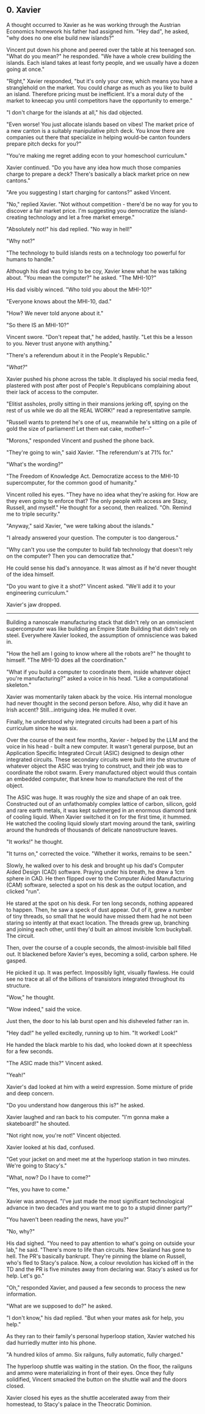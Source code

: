## 0. Xavier

A thought occurred to Xavier as he was working through the Austrian Economics homework his father had assigned him. "Hey dad", he asked, "why does no one else build new islands?"

Vincent put down his phone and peered over the table at his teenaged son. "What do you mean?" he responded. "We have a whole crew building the islands. Each island takes at least forty people, and we usually have a dozen going at once."

"Right," Xavier responded, "but it's only your crew, which means you have a stranglehold on the market. You could charge as much as you like to build an island. Therefore pricing must be inefficient. It's a moral duty of the market to kneecap you until competitors have the opportunity to emerge."

"I don't charge for the islands at all," his dad objected.

"Even worse! You just allocate islands based on vibes! The market price of a new canton is a suitably manipulative pitch deck. You know there are companies out there that specialize in helping would-be canton founders prepare pitch decks for you?"

"You're making me regret adding econ to your homeschool curriculum."

Xavier continued. "Do you have any idea how much those companies charge to prepare a deck? There's basically a black market price on new cantons."

"Are you suggesting I start charging for cantons?" asked Vincent.

"No," replied Xavier. "Not without competition - there'd be no way for you to discover a fair market price. I'm suggesting you democratize the island-creating technology and let a free market emerge."

"Absolutely not!" his dad replied. "No way in hell!"

"Why not?"

"The technology to build islands rests on a technology too powerful for humans to handle."

Although his dad was trying to be coy, Xavier knew what he was talking about. "You mean the computer?" he asked. "The MHI-10?"

His dad visibly winced. "Who told you about the MHI-10?"

"Everyone knows about the MHI-10, dad."

"How? We never told anyone about it."

"So there IS an MHI-10?"

Vincent swore. "Don't repeat that," he added, hastily. "Let this be a lesson to you. Never trust anyone with anything."

"There's a referendum about it in the People's Republic."

"_What?_"

Xavier pushed his phone across the table. It displayed his social media feed, plastered with post after post of People's Republicans complaining about their lack of access to the computer.

"Elitist assholes, prolly sitting in their mansions jerking off, spying on the rest of us while we do all the REAL WORK!" read a representative sample.

"Russell wants to pretend he's one of us, meanwhile he's sitting on a pile of gold the size of parliament! Let them eat cake, motherf--"

"Morons," responded Vincent and pushed the phone back.

"They're going to win," said Xavier. "The referendum's at 71% for."

"What's the wording?"

"The Freedom of Knowledge Act. Democratize access to the MHI-10 supercomputer, for the common good of humanity."

Vincent rolled his eyes. "They have no idea what they're asking for. How are they even going to enforce that? The only people with access are Stacy, Russell, and myself." He thought for a second, then realized. "Oh. Remind me to triple security."

"Anyway," said Xavier, "we were talking about the islands."

"I already answered your question. The computer is too dangerous."

"Why can't you use the computer to build fab technology that doesn't rely on the computer? Then you can democratize that."

He could sense his dad's annoyance. It was almost as if he'd never thought of the idea himself. 

"Do you want to give it a shot?" Vincent asked. "We'll add it to your engineering curriculum."

Xavier's jaw dropped.

---

Building a nanoscale manufacturing stack that didn't rely on an omniscient supercomputer was like building an Empire State Building that didn't rely on steel. Everywhere Xavier looked, the assumption of omniscience was baked in. 

"How the hell am I going to know where all the robots are?" he thought to himself. "The MHI-10 does all the coordination."

"What if you build a computer to coordinate them, inside whatever object you're manufacturing?" asked a voice in his head. "Like a computational skeleton."

Xavier was momentarily taken aback by the voice. His internal monologue had never thought in the second person before. Also, why did it have an Irish accent? Still...intriguing idea. He mulled it over.

Finally, he understood why integrated circuits had been a part of his curriculum since he was six.

Over the course of the next few months, Xavier - helped by the LLM and the voice in his head - built a new computer. It wasn't general purpose, but an Application Specific Integrated Circuit (ASIC) designed to design other integrated circuits. These secondary circuits were built into the structure of whatever object the ASIC was trying to construct, and their job was to coordinate the robot swarm. Every manufactured object would thus contain an embedded computer, that knew how to manufacture the rest of the object.

The ASIC was huge. It was roughly the size and shape of an oak tree. Constructed out of an unfathomably complex lattice of carbon, silicon, gold and rare earth metals, it was kept submerged in an enormous diamond tank of cooling liquid. When Xavier switched it on for the first time, it hummed. He watched the cooling liquid slowly start moving around the tank, swirling around the hundreds of thousands of delicate nanostructure leaves.

"It works!" he thought.

"It turns on," corrected the voice. "Whether it works, remains to be seen."

Slowly, he walked over to his desk and brought up his dad's Computer Aided Design (CAD) software. Praying under his breath, he drew a 1cm sphere in CAD. He then flipped over to the Computer Aided Manufacturing (CAM) software, selected a spot on his desk as the output location, and clicked "run".

He stared at the spot on his desk. For ten long seconds, nothing appeared to happen. Then, he saw a speck of dust appear. Out of it, grew a number of tiny threads, so small that he would have missed them had he not been staring so intently at that exact location. The threads grew up, branching and joining each other, until they'd built an almost invisible 1cm buckyball. The circuit.

Then, over the course of a couple seconds, the almost-invisible ball filled out. It blackened before Xavier's eyes, becoming a solid, carbon sphere. He gasped.

He picked it up. It was perfect. Impossibly light, visually flawless. He could see no trace at all of the billions of transistors integrated throughout its structure.

"Wow," he thought.

"Wow indeed," said the voice.

Just then, the door to his lab burst open and his disheveled father ran in.

"Hey dad!" he yelled excitedly, running up to him. "It worked! Look!"

He handed the black marble to his dad, who looked down at it speechless for a few seconds.

"The ASIC made this?" Vincent asked.

"Yeah!"

Xavier's dad looked at him with a weird expression. Some mixture of pride and deep concern.

"Do you understand how dangerous this is?" he asked.

Xavier laughed and ran back to his computer. "I'm gonna make a skateboard!" he shouted.

"Not right now, you're not!" Vincent objected.

Xavier looked at his dad, confused.

"Get your jacket on and meet me at the hyperloop station in two minutes. We're going to Stacy's."

"What, now? Do I have to come?"

"Yes, you have to come."

Xavier was annoyed. "I've just made the most significant technological advance in two decades and you want me to go to a stupid dinner party?"

"You haven't been reading the news, have you?"

"No, why?"

His dad sighed. "You need to pay attention to what's going on outside your lab," he said. "There's more to life than circuits. New Sealand has gone to hell. The PR's basically bankrupt. They're pinning the blame on Russell, who's fled to Stacy's palace. Now, a colour revolution has kicked off in the TD and the PR is five minutes away from declaring war. Stacy's asked us for help. Let's go."

"Oh," responded Xavier, and paused a few seconds to process the new information.

"What are we supposed to do?" he asked.

"I don't know," his dad replied. "But when your mates ask for help, you help."

As they ran to their family's personal hyperloop station, Xavier watched his dad hurriedly mutter into his phone.

"A hundred kilos of ammo. Six railguns, fully automatic, fully charged."

The hyperloop shuttle was waiting in the station. On the floor, the railguns and ammo were materializing in front of their eyes. Once they fully solidified, Vincent smacked the button on the shuttle wall and the doors closed.

Xavier closed his eyes as the shuttle accelerated away from their homestead, to Stacy's palace in the Theocratic Dominion.

